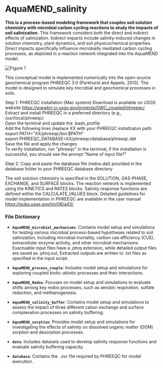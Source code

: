 # AquaMEND_salinity
**This is a process-based modeling framework that couples soil solution chemistry with microbial carbon cycling reactions to study the impacts of soil salinization.**
This framework considers both the direct and indirect effects of salinization. Indirect impacts include salinity-induced changes in solution chemistry, plant dynamics, and soil physicochemical properties. Direct impacts specifically influence microbially mediated carbon cycling processes, as depicted in a reaction network integrated into the AquaMEND model.


![Figure 1](https://github.com/user-attachments/assets/63459800-2746-4d78-9597-5af35544ec17)

This conceptual model is implemented numerically into the open-source geochemical program PHREEQC 3.0 (Parkhurst and Appelo, 2013). The model is designed to simulate key microbial and geochemical processes in soils. 

Step 1: PHREEQC installation (Mac system) Download is available on USGS website https://wwwbrr.cr.usgs.gov/projects/GWC_coupled/phreeqc/  
Extract and install PHREEQC in a preferred directory (e.g.,  /usr/local/phreeqc)  
Open the terminal and update the .bash_profile  
Add the following lines (replace XX with your PHREEQC installzaton path:  
export PATH="XX/phreeqc/bin:$PATH"   
export PHREEQC_DATABASE=XX/phreeqc/database/phreeqc.dat  
Save the file and apply the changes  
To verify installation, run "phreeqc" in the terminal, if the installation is successful, you should see the prompt "Name of input file?" 
  
Step 2: Copy and paste the database file (redox.dat) provided in the database folder to your PHREEQC database directory  

The soil solution chemistry is specified in the SOLUTION, GAS-PHASE, EXCHANGE, and SURFACE blocks. The reaction network is implemented using the KINETICS and RATES blocks. Salinity response functions are defined within the CALCULATE_VALUES block. Detailed guidelines for model implementation in PHREEQC are available in the user manual https://pubs.usgs.gov/tm/06/a43/

### File Dictionary

- **`AquaMEND_microbial_mechanisms`**: Contains model setup and simulations for testing various microbial process-based hypotheses related to soil salinization, including microbial mortality, carbon use efficiency (CUE), extracellular enzyme activity, and other microbial mechanisms. Exactuable input files have a .phrq extension, while detailed output files are saved as .phrq.out, Extracted outputs are written to .txt files as specified in the input script.

- **`AquaMEND_process_couple`**: Includes model setup and simulations for exploring coupled biotic-abiotic processes and their interactions.

- **`AquaMEND_Redox`**: Focuses on model setup and simulations to evaluate shifts among key redox processes, such as aerobic respiration, sulfate reduction, and methanogenesis.

- **`AquaMEND_salinity_buffer`**: Contains model setup and simulations to assess the impact of three different cation exchange and surface complexation processes on salinity buffering.

- **`AquaMEND_sorption`**: Provides model setup and simulations for investigating the effects of salinity on dissolved organic matter (DOM) sorption and desorption processes.

- **`data`**: Includes datasets used to develop salinity response functions and evaluate salinity buffering capacity.



- **`database`**: Contains the `.dat` file required by PHREEQC for model execution. 



